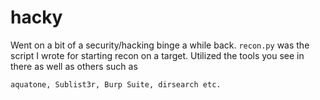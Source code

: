 # hacky
Went on a bit of a security/hacking binge a while back. `recon.py` was the script I wrote for starting recon on a target. 
Utilized the tools you see in there as well as others such as

`aquatone, Sublist3r, Burp Suite, dirsearch etc.`
